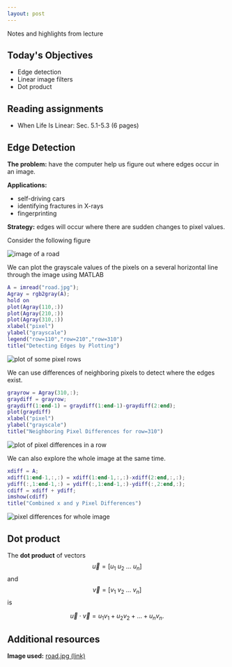 ```yaml
---
layout: post
---
```


Notes and highlights from lecture

## Today's Objectives

* Edge detection
* Linear image filters
* Dot product

## Reading assignments

* When Life Is Linear: Sec. 5.1-5.3 (6 pages)

## Edge Detection

**The problem:** have the computer help us figure out where edges occur in an image.

**Applications:**
* self-driving cars
* identifying fractures in X-rays
* fingerprinting

**Strategy:** edges will occur where there are sudden changes to pixel values.

Consider the following figure

![image of a road](/math107spring2022/extras/img/road.jpg)

We can plot the grayscale values of the pixels on a several horizontal line through the image using MATLAB

```Matlab
A = imread("road.jpg");
Agray = rgb2gray(A);
hold on
plot(Agray(110,:))
plot(Agray(210,:))
plot(Agray(310,:))
xlabel("pixel")
ylabel("grayscale")
legend("row=110","row=210","row=310")
title("Detecting Edges by Plotting")
```

![plot of some pixel rows](/math107spring2022/extras/img/pixel_plot.jpg)

We can use differences of neighboring pixels to detect where the edges exist.

```Matlab
grayrow = Agray(310,:);
graydiff = grayrow;
graydiff(1:end-1) = graydiff(1:end-1)-graydiff(2:end);
plot(graydiff)
xlabel("pixel")
ylabel("grayscale")
title("Neighboring Pixel Differences for row=310")
```

![plot of pixel differences in a row](/math107spring2022/extras/img/pixel_diff.jpg)


We can also explore the whole image at the same time.
```Matlab
xdiff = A;
xdiff(1:end-1,:,:) = xdiff(1:end-1,:,:)-xdiff(2:end,:,:);
ydiff(:,1:end-1,:) = ydiff(:,1:end-1,:)-ydiff(:,2:end,:);
cdiff = xdiff + ydiff;
imshow(cdiff)
title("Combined x and y Pixel Differences")
```

![pixel differences for whole image](/math107spring2022/extras/img/pixel_diff_whole.jpg)

## Dot product

The **dot product** of vectors $$\vec u = [u_1\ u_2\ \dots\ u_n]$$ and $$\vec v = [v_1\ v_2\ \dots\ v_n]$$ is

$$\vec u\cdot\vec v = u_1v_1 + u_2v_2 + \dots + u_nv_n.$$

## Additional resources

**Image used:** <a target="_parent" href="https://wcasper.github.io/math107spring2022/extras/img/road.jpg">road.jpg (link)</a>




